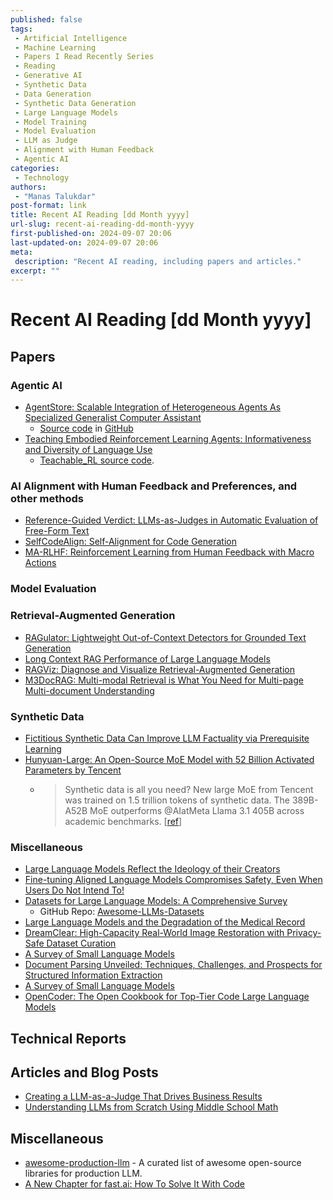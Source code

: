 ```yaml
---
published: false
tags:
 - Artificial Intelligence
 - Machine Learning
 - Papers I Read Recently Series
 - Reading
 - Generative AI
 - Synthetic Data
 - Data Generation
 - Synthetic Data Generation
 - Large Language Models
 - Model Training
 - Model Evaluation
 - LLM as Judge
 - Alignment with Human Feedback
 - Agentic AI
categories:
 - Technology
authors:
 - "Manas Talukdar"
post-format: link
title: Recent AI Reading [dd Month yyyy]
url-slug: recent-ai-reading-dd-month-yyyy
first-published-on: 2024-09-07 20:06
last-updated-on: 2024-09-07 20:06
meta:
 description: "Recent AI reading, including papers and articles."
excerpt: ""
---
```


# Recent AI Reading [dd Month yyyy]

## Papers

### Agentic AI

- [AgentStore: Scalable Integration of Heterogeneous Agents As Specialized Generalist Computer Assistant](https://arxiv.org/abs/2410.18603)
  - [Source code](https://chengyou-jia.github.io/AgentStore-Home/) in [GitHub](https://github.com/chengyou-jia/AgentStore)
- [Teaching Embodied Reinforcement Learning Agents: Informativeness and Diversity of Language Use](https://arxiv.org/abs/2410.24218)
  - [Teachable_RL source code](https://github.com/sled-group/Teachable_RL).

### AI Alignment with Human Feedback and Preferences, and other methods

- [Reference-Guided Verdict: LLMs-as-Judges in Automatic Evaluation of Free-Form Text](https://arxiv.org/abs/2408.09235)
- [SelfCodeAlign: Self-Alignment for Code Generation](https://arxiv.org/abs/2410.24198)
- [MA-RLHF: Reinforcement Learning from Human Feedback with Macro Actions](https://arxiv.org/abs/2410.02743)

### Model Evaluation

### Retrieval-Augmented Generation

- [RAGulator: Lightweight Out-of-Context Detectors for Grounded Text Generation](https://arxiv.org/abs/2411.03920)
- [Long Context RAG Performance of Large Language Models](https://arxiv.org/abs/2411.03538)
- [RAGViz: Diagnose and Visualize Retrieval-Augmented Generation](https://arxiv.org/abs/2411.01751)
- [M3DocRAG: Multi-modal Retrieval is What You Need for Multi-page Multi-document Understanding](https://arxiv.org/abs/2411.04952)

### Synthetic Data

- [Fictitious Synthetic Data Can Improve LLM Factuality via Prerequisite Learning](https://arxiv.org/abs/2410.19290)
- [Hunyuan-Large: An Open-Source MoE Model with 52 Billion Activated Parameters by Tencent](https://arxiv.org/abs/2411.02265)
  - > Synthetic data is all you need? New large MoE from Tencent was trained on 1.5 trillion tokens of synthetic data. The 389B-A52B MoE outperforms @AIatMeta Llama 3.1 405B across academic benchmarks. [[ref](https://x.com/_philschmid/status/1853703814114623898)]

### Miscellaneous

- [Large Language Models Reflect the Ideology of their Creators](https://arxiv.org/abs/2410.18417)
- [Fine-tuning Aligned Language Models Compromises Safety, Even When Users Do Not Intend To!](https://arxiv.org/abs/2310.03693)
- [Datasets for Large Language Models: A Comprehensive Survey](https://arxiv.org/abs/2402.18041v1)
  - GitHub Repo: [Awesome-LLMs-Datasets](https://github.com/lmmlzn/Awesome-LLMs-Datasets)
- [Large Language Models and the Degradation of the Medical Record](https://www.nejm.org/doi/full/10.1056/NEJMp2405999)
- [DreamClear: High-Capacity Real-World Image Restoration with Privacy-Safe Dataset Curation](https://arxiv.org/abs/2410.18666)
- [A Survey of Small Language Models](https://arxiv.org/abs/2410.20011)
- [Document Parsing Unveiled: Techniques, Challenges, and Prospects for Structured Information Extraction](https://arxiv.org/abs/2410.21169)
- [A Survey of Small Language Models](https://arxiv.org/abs/2410.20011)
- [OpenCoder: The Open Cookbook for Top-Tier Code Large Language Models](https://arxiv.org/abs/2411.04905)

## Technical Reports

## Articles and Blog Posts

- [Creating a LLM-as-a-Judge That Drives Business Results](https://hamel.dev/blog/posts/llm-judge/)
- [Understanding LLMs from Scratch Using Middle School Math](https://towardsdatascience.com/understanding-llms-from-scratch-using-middle-school-math-e602d27ec876)

## Miscellaneous

- [awesome-production-llm](https://github.com/jihoo-kim/awesome-production-llm) - A curated list of awesome open-source libraries for production LLM.
- [A New Chapter for fast.ai: How To Solve It With Code](https://www.answer.ai/posts/2024-11-07-solveit.html)
